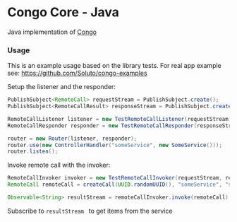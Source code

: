 # Congo Core - Java
Java implementation of [Congo](https://github.com/Soluto/congo-core)

### Usage
This is an example usage based on the library tests. For real app example see: https://github.com/Soluto/congo-examples

Setup the listener and the responder:
```java
PublishSubject<RemoteCall> requestStream = PublishSubject.create();
PublishSubject<RemoteCallResult> responseStream = PublishSubject.create();

RemoteCallListener listener = new TestRemoteCallListener(requestStream);
RemoteCallResponder responder = new TestRemoteCallResponder(responseStream);

router = new Router(listener, responder);
router.use(new ControllerHandler("someService", new SomeService()));
router.listen();
```

Invoke remote call with the invoker:
```java
RemoteCallInvoker invoker = new TestRemoteCallInvoker(requestStream, responseStream);
RemoteCall remoteCall = createCall(UUID.randomUUID(), "someService", "someMethod");

Observable<String> resultStream = remoteCallInvoker.invoke(remoteCall).cast(String.class)
```
Subscribe to ```resultStream ``` to get items from the service
